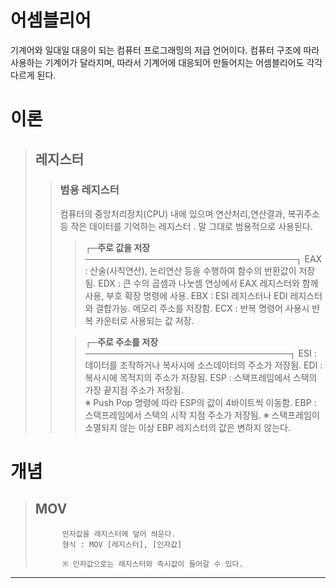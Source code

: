 어셈블리어
===
기계어와 일대일 대응이 되는 컴퓨터 프로그래밍의 저급 언어이다. 
컴퓨터 구조에 따라 사용하는 기계어가 달라지며, 
따라서 기계어에 대응되어 만들어지는 어셈블리어도 각각 다르게 된다. 


# 이론
> ## 레지스터
> > ### 범용 레지스터
> > 컴퓨터의 중앙처리장치(CPU) 내에 있으며 연산처리,연산결과, 복귀주소등 작은 데이터를 기억하는 레지스터 . 말 그대로 범용적으로 사용된다.
> > > **┌─주로 값을 저장──────────────────────────────────┐**
> > >	EAX : 산술(사칙연산), 논리연산 등을 수행하여 함수의 반환값이 저장됨.
> > >	EDX : 큰 수의 곱셈과 나눗셈 연상에서 EAX 레지스터와 함께사용, 부호 확장 명령에 사용.
> > > 	EBX : ESI 레지스터나 EDI 레지스터와 결합가능. 메모리 주소를 저장함.
> > > 	ECX : 반복 명령어 사용시 반복 카운터로 사용되는 값 저장.
> > 
> > > **┌─주로 주소를 저장─────────────────────────────────┐**
> > > 	ESI : 데이터를 조작하거나 복사시에 소스데이터의 주소가 저장됨.
> > > 	EDI : 복사시에 목적지의 주소가 저장됨.
> > > 	ESP : 스택프레임에서 스택의 가장 끝지점 주소가 저장됨.    
> > > 	※ Push Pop 명령에 따라 ESP의 값이 4바이트씩 이동함.
> > > 	EBP : 스택프레임에서 스택의 시작 지점 주소가 저장됨.
> > > 	※ 스택프레임이 소멸되지 않는 이상 EBP 레지스터의 값은 변하지 않는다.

# 개념
>##  MOV 
>			인자값을 레지스터에 덮어 씌운다.
>			형식 : MOV [레지스터], [인자값] 
>
> 			※ 인자값으로는 레지스터와 즉시값이 들어갈 수 있다.
- -  -

